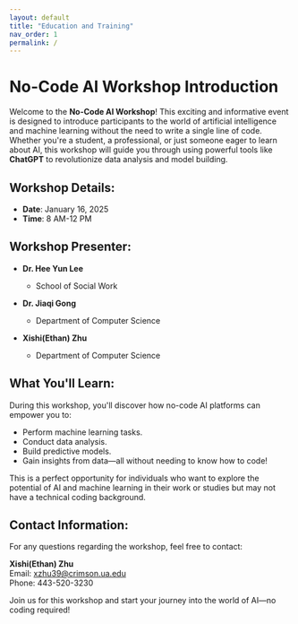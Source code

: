 ```yaml
---
layout: default
title: "Education and Training"
nav_order: 1
permalink: /
---
```


# No-Code AI Workshop Introduction

Welcome to the **No-Code AI Workshop**! This exciting and informative event is designed to introduce participants to the world of artificial intelligence and machine learning without the need to write a single line of code. Whether you're a student, a professional, or just someone eager to learn about AI, this workshop will guide you through using powerful tools like **ChatGPT** to revolutionize data analysis and model building.

## Workshop Details:
- **Date**: January 16, 2025
- **Time**: 8 AM-12 PM

## Workshop Presenter:
- **Dr. Hee Yun Lee**
  - School of Social Work
  
- **Dr. Jiaqi Gong**
  - Department of Computer Science
  
- **Xishi(Ethan) Zhu**
  - Department of Computer Science
  

## What You'll Learn:
During this workshop, you'll discover how no-code AI platforms can empower you to:
- Perform machine learning tasks.
- Conduct data analysis.
- Build predictive models.
- Gain insights from data—all without needing to know how to code!

This is a perfect opportunity for individuals who want to explore the potential of AI and machine learning in their work or studies but may not have a technical coding background.

## Contact Information:
For any questions regarding the workshop, feel free to contact:

**Xishi(Ethan) Zhu**    
Email: [xzhu39@crimson.ua.edu](mailto:xzhu39@crimson.ua.edu)  
Phone: 443-520-3230

Join us for this workshop and start your journey into the world of AI—no coding required!





